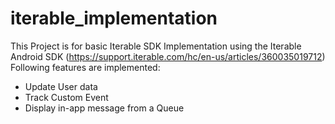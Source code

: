 # iterable_implementation

This Project is for basic Iterable SDK Implementation using the Iterable Android SDK (https://support.iterable.com/hc/en-us/articles/360035019712)
Following features are implemented:
- Update User data
- Track Custom Event
- Display in-app message from a Queue
